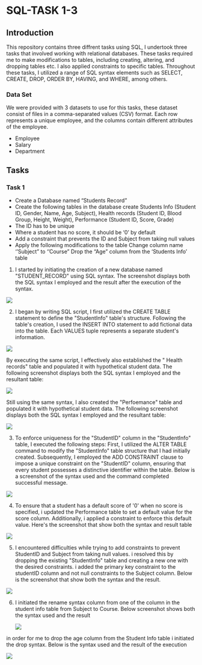 # SQL-TASK 1-3
## Introduction

This repository contains three diffrent tasks using SQL, I undertook three tasks that involved working with relational databases. These tasks required me to make modifications to tables, including creating, altering, and dropping tables etc. I also applied constraints to specific tables. Throughout these tasks, I utilized a range of SQL syntax elements such as SELECT, CREATE, DROP, ORDER BY, HAVING, and WHERE, among others.

### Data Set
We were provided with 3 datasets to use for this tasks, these dataset consist of files in a comma-separated values (CSV) format. Each row represents a unique employee, and the columns contain different attributes of the employee. 
- Employee
- Salary
- Department

## Tasks 

### Task 1
- Create a Database named “Students Record”
- Create the following tables in the database create
  Students Info  (Student ID, Gender, Name, Age, Subject),
  Health records (Student ID, Blood Group, Height, Weight),
  Performance (Student ID, Score, Grade)
- The ID has to be unique
- Where a student has no score, it should be ‘0’ by default
- Add a constraint that prevents the ID and Subject from taking null values
- Apply the following modifications to the table
    Change column name ‘’Subject” to ‘’Course” 
    Drop the “Age” column from the ‘Students Info’ table

 1. I started by initiating the creation of a new database named "STUDENT_RECORD" using SQL syntax. The screenshot displays both the SQL syntax I employed and the result after the execution of the syntax.

  ![](studentDatabase.jpg)

2. I began by writing SQL script, I first utilized the CREATE TABLE statement to define the "StudentInfo" table's structure. Following the table's creation, I used the INSERT INTO statement to add fictional data into the table. Each VALUES tuple represents a separate student's information. 

 ![](studentinfoV.jpg) 

By executing the same script, I effectively also established the " Health records" table and populated it with hypothetical student data. The following screenshot displays both the SQL syntax I employed and the resultant table:

 ![](healthrecordV.jpg) 

 Still using the same syntax, I also created the "Perfoemance" table and populated it with hypothetical student data. The following screenshot displays both the SQL syntax I employed and the resultant table:

  ![](PerformanceV.jpg) 

3. To enforce uniqueness for the "StudentID" column in the "StudentInfo" table, I executed the following steps: First, I utilized the ALTER TABLE command to modify the "StudentInfo" table structure that I had initially created. Subsequently, I employed the ADD CONSTRAINT clause to impose a unique constraint on the "StudentID" column, ensuring that every student possesses a distinctive identifier within the table. Below is a screenshot of the syntax used and the command completed successful message.

 ![](addunique.jpg)

 4. To ensure that a student has a default score of '0' when no score is specified, i updated the Performance table to set a default value for the score column. Additionally, i applied a constraint to enforce this default value. Here's the screenshot that show both the syntax and result table 

 ![](0defult.jpg) 

5.  I  encountered difficulties while trying to add constraints to prevent StudentID and Subject from taking null values. i resolved this by dropping the existing "StudentInfo" table and creating a new one with the desired constraints. i added the primary key constraint to the studentID column and not null constraints to the Subject column. Below is the  screenshot that show both the syntax and the result.

 ![](id&sub_constraint.jpg)

6. I initiated the rename syntax column from one of the column in the student info table from Subject to Course. Below screenshot shows both the syntax used and the result

    ![](renameee.jpg)
   
in order for me to drop the age column from the Student Info table i initiated the drop syntax. Below is the syntax used and the result of the execution 

 ![](DROP.jpg)

